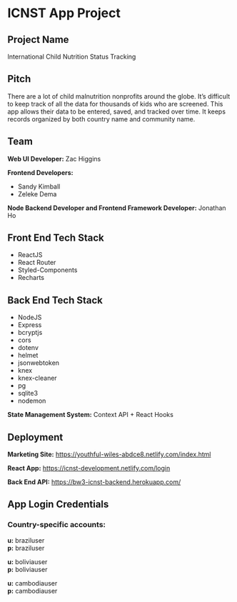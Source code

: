 # ICNST App Project

## Project Name

International Child Nutrition Status Tracking

## Pitch

There are a lot of child malnutrition nonprofits around the globe. It’s difficult to keep track of all the data for thousands of kids who are screened. This app allows their data to be entered, saved, and tracked over time. It keeps records organized by both country name and community name.

## Team

**Web UI Developer:** Zac Higgins

**Frontend Developers:**

- Sandy Kimball
- Zeleke Dema

**Node Backend Developer and Frontend Framework Developer:**
Jonathan Ho

## Front End Tech Stack

- ReactJS
- React Router
- Styled-Components
- Recharts

## Back End Tech Stack

- NodeJS
- Express
- bcryptjs
- cors
- dotenv
- helmet
- jsonwebtoken
- knex
- knex-cleaner
- pg
- sqlite3
- nodemon

**State Management System:** Context API + React Hooks

## Deployment

**Marketing Site:** https://youthful-wiles-abdce8.netlify.com/index.html

**React App:** https://icnst-development.netlify.com/login

**Back End API:** https://bw3-icnst-backend.herokuapp.com/

## App Login Credentials

### Country-specific accounts:

**u:** braziluser  
**p:** braziluser

**u:** boliviauser  
**p:** boliviauser

**u:** cambodiauser  
**p:** cambodiauser
